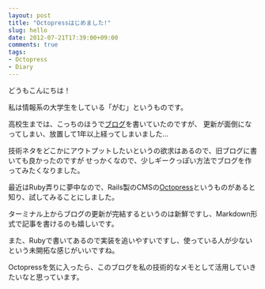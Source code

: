 ```yaml
---
layout: post
title: "Octopressはじめました!"
slug: hello
date: 2012-07-21T17:39:00+09:00
comments: true
tags:
- Octopress
- Diary
---
```

どうもこんにちは！

私は情報系の大学生をしている「がむ」というものです。

高校生までは、こっちのほうで[ブログ](http://gmr.blog.shinobi.jp/)を書いていたのですが、
更新が面倒になってしまい、放置して1年以上経ってしまいました…

技術ネタをどこかにアウトプットしたいというの欲求はあるので、旧ブログに書いても良かったのですが
せっかくなので、少しギークっぽい方法でブログを作ってみたくなりました。

最近はRuby弄りに夢中なので、Rails製のCMSの[Octopress](http://octopress.org/)というものがあると知り、試してみることにしました。

ターミナル上からブログの更新が完結するというのは新鮮ですし、Markdown形式で記事を書けるのも嬉しいです。

また、Rubyで書いてあるので実装を追いやすいですし、使っている人が少ないという未開拓な感じがいいですね。

Octopressを気に入ったら、このブログを私の技術的なメモとして活用していきたいなと思っています。
